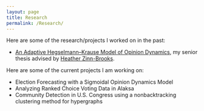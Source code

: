 ```yaml
---
layout: page
title: Research
permalink: /Research/
---
```

Here are some of the research/projects I worked on in the past: 

- [An Adaptive Hegselmann–Krause Model of Opinion Dynamics](https://scholarship.claremont.edu/hmc_theses/262/), my senior thesis advised by [Heather Zinn-Brooks](https://www.hmc.edu/mathematics/people/faculty/heather-zinn-brooks/). 

Here are some of the current projects I am working on: 
- Election Forecasting with a Sigmoidal Opinion Dynamics Model 
- Analyzing Ranked Choice Voting Data in Alaksa 
- Community Detection in U.S. Congress using a nonbacktracking clustering method for hypergraphs
